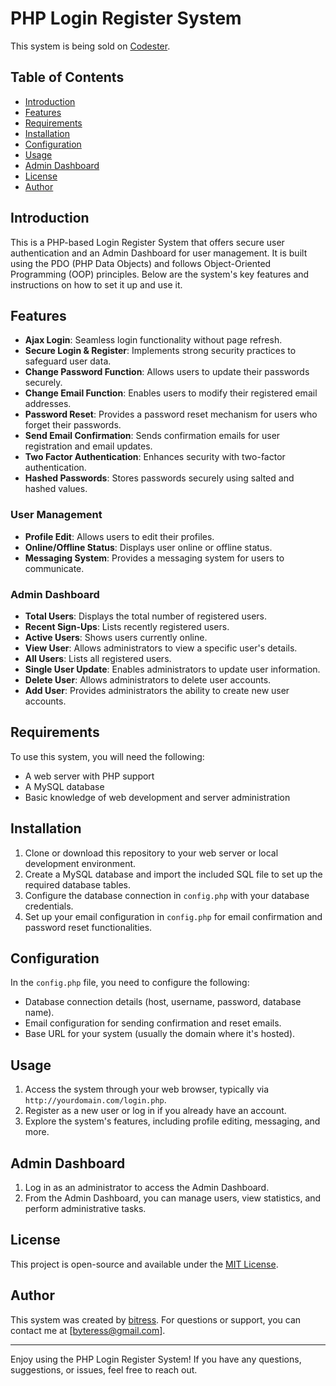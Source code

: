 # PHP Login Register System

This system is being sold on [Codester](https://www.codester.com/items/38000/phploginregistersystem). 

## Table of Contents

- [Introduction](#introduction)
- [Features](#features)
- [Requirements](#requirements)
- [Installation](#installation)
- [Configuration](#configuration)
- [Usage](#usage)
- [Admin Dashboard](#admin-dashboard)
- [License](#license)
- [Author](#author)

## Introduction

This is a PHP-based Login Register System that offers secure user authentication and an Admin Dashboard for user management. It is built using the PDO (PHP Data Objects) and follows Object-Oriented Programming (OOP) principles. Below are the system's key features and instructions on how to set it up and use it.

## Features

- **Ajax Login**: Seamless login functionality without page refresh.
- **Secure Login & Register**: Implements strong security practices to safeguard user data.
- **Change Password Function**: Allows users to update their passwords securely.
- **Change Email Function**: Enables users to modify their registered email addresses.
- **Password Reset**: Provides a password reset mechanism for users who forget their passwords.
- **Send Email Confirmation**: Sends confirmation emails for user registration and email updates.
- **Two Factor Authentication**: Enhances security with two-factor authentication.
- **Hashed Passwords**: Stores passwords securely using salted and hashed values.

### User Management

- **Profile Edit**: Allows users to edit their profiles.
- **Online/Offline Status**: Displays user online or offline status.
- **Messaging System**: Provides a messaging system for users to communicate.

### Admin Dashboard

- **Total Users**: Displays the total number of registered users.
- **Recent Sign-Ups**: Lists recently registered users.
- **Active Users**: Shows users currently online.
- **View User**: Allows administrators to view a specific user's details.
- **All Users**: Lists all registered users.
- **Single User Update**: Enables administrators to update user information.
- **Delete User**: Allows administrators to delete user accounts.
- **Add User**: Provides administrators the ability to create new user accounts.

## Requirements

To use this system, you will need the following:

- A web server with PHP support
- A MySQL database
- Basic knowledge of web development and server administration

## Installation

1. Clone or download this repository to your web server or local development environment.
2. Create a MySQL database and import the included SQL file to set up the required database tables.
3. Configure the database connection in `config.php` with your database credentials.
4. Set up your email configuration in `config.php` for email confirmation and password reset functionalities.

## Configuration

In the `config.php` file, you need to configure the following:

- Database connection details (host, username, password, database name).
- Email configuration for sending confirmation and reset emails.
- Base URL for your system (usually the domain where it's hosted).

## Usage

1. Access the system through your web browser, typically via `http://yourdomain.com/login.php`.
2. Register as a new user or log in if you already have an account.
3. Explore the system's features, including profile editing, messaging, and more.

## Admin Dashboard

1. Log in as an administrator to access the Admin Dashboard.
2. From the Admin Dashboard, you can manage users, view statistics, and perform administrative tasks.

## License

This project is open-source and available under the [MIT License](LICENSE).

## Author

This system was created by [bitress](https://github.com/bitress). For questions or support, you can contact me at [byteress@gmail.com].

---

Enjoy using the PHP Login Register System! If you have any questions, suggestions, or issues, feel free to reach out.
